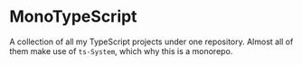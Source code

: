 # MonoTypeScript

A collection of all my TypeScript projects under one repository. 
Almost all of them make use of `ts-System`, which why this is a monorepo.


